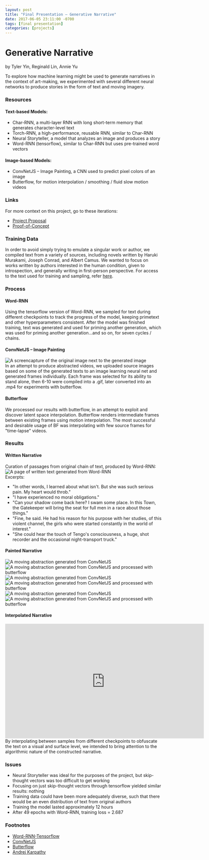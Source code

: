 ```yaml
---
layout: post
title: "Final Presentation – Generative Narrative"
date: 2017-06-05 23:11:00 -0700
tags: [final presentation]
categories: [projects]
---
```


# Generative Narrative
by Tyler Yin, Reginald Lin, Annie Yu  

To explore how machine learning might be used to generate narratives in the context of art-making, we experimented with several different neural networks to produce stories in the form of text and moving imagery. 




### Resources
#### Text-based Models:
  - Char-RNN, a multi-layer RNN with long short-term memory that generates character-level text
  - Torch-RNN, a high-performance, reusable RNN, similar to Char-RNN
  - Neural Storyteller, a model that analyzes an image and produces a story
  - Word-RNN (tensorflow), similar to Char-RNN but uses pre-trained word vectors  
  
#### Image-based Models:
  - ConvNetJS – Image Painting, a CNN used to predict pixel colors of an image
  - Butterflow, for motion interpolation / smoothing / fluid slow motion videos  


### Links  
For more context on this project, go to these iterations:
  - [Project Proposal](https://publicityreform.github.io/findbyimage/generative-narrative-project-proposal.html)
  - [Proof-of-Concept](https://publicityreform.github.io/findbyimage/generative-narrative-proof-of-concept.html)
  
  
### Training Data  
In order to avoid simply trying to emulate a singular work or author, we compiled text from a variety of sources, including novels written by Haruki Murakami, Joseph Conrad, and Albert Camus. We wanted to focus on works written by authors interested in the human condition, given to introspection, and generally writing in first-person perspective. For access to the text used for training and sampling, refer [here](assets/a-r-t-folder/fpn.txt).


### Process
#### Word-RNN
Using the tensorflow version of Word-RNN, we sampled for text during different checkpoints to track the progress of the model, keeping primetext and other hyperparameters consistent. After the model was finished training, text was generated and used for priming another generation, which was used for priming another generation...and so on, for seven cycles / chains.

#### ConvNetJS – Image Painting 
![A screencapture of the original image next to the generated image](assets/a-r-t-folder/5.PNG)  
In an attempt to produce abstracted videos, we uploaded source images based on some of the generated texts to an image learning neural net and generated frames individually. Each frame was selected for its ability to stand alone, then 6-10 were compiled into a .gif, later converted into an .mp4 for experiments with butterflow.

#### Butterflow
We processed our results with butterflow, in an attempt to exploit and discover latent space interpolation. Butterflow renders intermediate frames between existing frames using motion interpolation. The most successful and desirable usage of BF was interpolating with few source frames for "time-lapse" videos. 


### Results  

#### Written Narrative  
Curation of passages from original chain of text, produced by Word-RNN:  
![A page of written text generated from Word-RNN](assets/a-r-t-folder/editingWordRNN-3.png)   
Excerpts:  
  - "In other words, I learned about what isn't. But she was such serious pain. My heart would throb."
  - "I have experienced no moral obligations."
  - "Can your shadow come back here? I swam some place. In this Town, the Gatekeeper will bring the seat for full men in a race about those things."
  - "Fine, he said. He had his reason for his purpose with her studies, of this violent channel, the girls who were started constantly in the world of interest."
  - "She could hear the touch of Tengo's consciousness, a huge, shot recorder and the occasional night-transport truck."

#### Painted Narrative  
![A moving abstraction generated from ConvNetJS](assets/a-r-t-folder/n1.gif) 
![A moving abstraction generated from ConvNetJS and processed with butterflow](assets/a-r-t-folder/n1_40sec.gif)   
![A moving abstraction generated from ConvNetJS](assets/a-r-t-folder/n2.gif) 
![A moving abstraction generated from ConvNetJS and processed with butterflow](assets/a-r-t-folder/n2_33sec_artifacts.gif)   
![A moving abstraction generated from ConvNetJS](assets/a-r-t-folder/n3_1.gif) 
![A moving abstraction generated from ConvNetJS and processed with butterflow](assets/a-r-t-folder/n3_48sec_artifacts.gif) 



#### Interpolated Narrative  
<iframe src="https://player.vimeo.com/video/220438705?title=0&byline=0&portrait=0" width="640" height="369" frameborder="0" webkitallowfullscreen mozallowfullscreen allowfullscreen></iframe>
By interpolating between samples from different checkpoints to obfuscate the text on a visual and surface level, we intended to bring attention to the algorithmic nature of the constructed narrative. 


### Issues  
  - Neural Storyteller was ideal for the purposes of the project, but skip-thought vectors was too difficult to get working
  - Focusing on just skip-thought vectors through tensorflow yielded similar results: nothing
  - Training data could have been more adequately diverse, such that there would be an even distribution of text from original authors  
  - Training the model lasted approximately 12 hours
  - After 49 epochs with Word-RNN, training loss = 2.687


### Footnotes
  - [Word-RNN-Tensorflow](https://github.com/hunkim/word-rnn-tensorflow)
  - [ConvNetJS](http://cs.stanford.edu/people/karpathy/convnetjs/demo/image_regression.html) 
  - [Butterflow](https://github.com/dthpham/butterflow)
  - [Andrej Karpathy](http://cs.stanford.edu/people/karpathy/)
